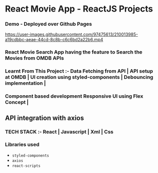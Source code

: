# React Movie App - ReactJS Projects

### Demo - Deployed over Github Pages 

https://user-images.githubusercontent.com/97475613/210013985-a19cdbbc-aeae-44cd-8c8b-c6c6bd2a22b6.mp4

### React Movie Search App having the feature to Search the Movies from OMDB APIs

### Learnt From This Project :- Data Fetching from API | API setup at OMDB | UI creation using styled-components | Debouncing implementation |
### Component based development Responsive UI using Flex Concept |
## API integration with axios

### TECH STACK :- React | Javascript | Xml | Css 

### Libraries used
* `styled-components`
* `axios`
* `react-scripts`
